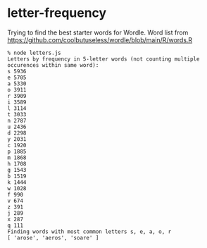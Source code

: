 # letter-frequency

Trying to find the best starter words for Wordle. Word list from https://github.com/coolbutuseless/wordle/blob/main/R/words.R

```
% node letters.js
Letters by frequency in 5-letter words (not counting multiple occurences within same word):
s 5936
e 5705
a 5330
o 3911
r 3909
i 3589
l 3114
t 3033
n 2787
u 2436
d 2298
y 2031
c 1920
p 1885
m 1868
h 1708
g 1543
b 1519
k 1444
w 1028
f 990
v 674
z 391
j 289
x 287
q 111
Finding words with most common letters s, e, a, o, r
[ 'arose', 'aeros', 'soare' ]
```
